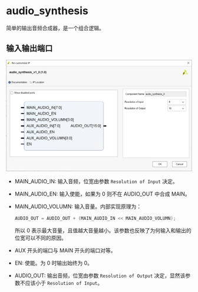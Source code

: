 # audio_synthesis

简单的输出音频合成器，是一个组合逻辑。

## 输入输出端口

![](port.png)

- MAIN_AUDIO_IN: 输入音频，位宽由参数 `Resolution of Input` 决定。

- MAIN_AUDIO_EN: 输入使能，如果为 0 则不在 AUDIO_OUT 中合成 MAIN。

- MAIN_AUDIO_VOLUMN: 输入音量。内部实现原理为：

  ```verilog
  AUDIO_OUT = AUDIO_OUT + (MAIN_AUDIO_IN << MAIN_AUDIO_VOLUMN);
  ```

  所以 0 表示最大音量，且值越大音量越小。该参数也反映了为何输入和输出的位宽可以不同的原因。

- AUX 开头的端口与 MAIN 开头的端口对等。

- EN: 使能。为 0 时输出始终为 0。

- AUDIO_OUT: 输出音频，位宽由参数 `Resolution of Output` 决定，显然该参数不应该小于 `Resolution of Input`。